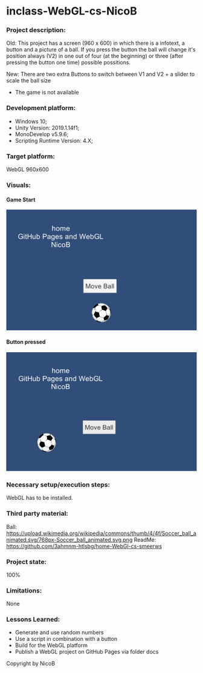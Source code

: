 # inclass-WebGL-cs-NicoB

### Project description: 
Old:
This project has a screen (960 x 600) in which there is a infotext, a button and a picture of a ball.
If you press the button the ball will change it's position always (V2) in one out of four (at the beginning) or three
(after pressing the button one time) possible possitions.

New:
There are two extra Buttons to switch between V1 and V2 + a slider to scale the ball size

* The game is not available 

### Development platform: 
* Windows 10; 
* Unity Version: 2019.1.14f1; 
* MonoDevelop v5.9.6;
* Scripting Runtime Version: 4.X;

### Target platform: 
WebGL 960x600 

### Visuals: 
#### Game Start
<div>
<img src="Screenshots/Start.JPG">
</div>

#### Button pressed
<div>
<img src="Screenshots/ButtonPressed.JPG">
</div>

### Necessary setup/execution steps: 
WebGL has to be installed.

### Third party material: 
Ball: https://upload.wikimedia.org/wikipedia/commons/thumb/4/4f/Soccer_ball_animated.svg/768px-Soccer_ball_animated.svg.png
ReadMe: https://github.com/3ahmnm-htlsbg/home-WebGl-cs-smeerws 


### Project state: 
100%

### Limitations: 
None

### Lessons Learned: 
* Generate and use random numbers
* Use a script in combination with a button
* Build for the WebGL platform
* Publish a WebGL project on GitHub Pages via folder docs


Copyright by NicoB
